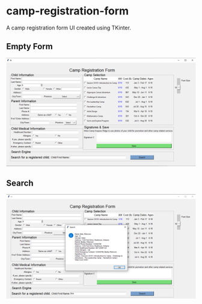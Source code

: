 # camp-registration-form
A camp registration form UI created using TKinter.  
## Empty Form
![UI Demo](https://github.com/helenxiia/camp-registration-form/blob/main/UI%20Demo.png?raw=true)  
## Search  
![UI Demo 2](https://github.com/helenxiia/camp-registration-form/blob/main/search%20ui.png?raw=true)  
